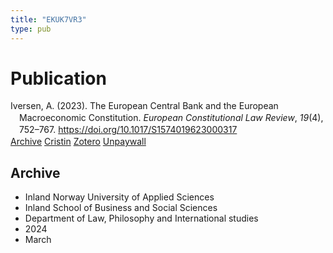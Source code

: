 ```yaml
---
title: "EKUK7VR3"
type: pub
---
```

<h1>Publication</h1>
<article id="csl-bib-container-EKUK7VR3" class="csl-bib-container">
  <div class="csl-bib-body" style="line-height: 1.35; padding-left: 1em; text-indent:-1em;">
  <div class="csl-entry">Iversen, A. (2023). The European Central Bank and the European Macroeconomic Constitution. <i>European Constitutional Law Review</i>, <i>19</i>(4), 752&#x2013;767. <a href="https://doi.org/10.1017/S1574019623000317">https://doi.org/10.1017/S1574019623000317</a></div>
</div>
  <div class="csl-bib-buttons">
    <a href="#taxonomy-article-EKUK7VR3" class="csl-bib-button">Archive</a>
    <a href="https://app.cristin.no/results/show.jsf?id=2253992" alt="Cristin URL" class="csl-bib-button">Cristin</a>
    <a href="http://zotero.org/groups/5402882/items/EKUK7VR3" alt="Zotero URL" class="csl-bib-button">Zotero</a>
    <a href="https://doi.org/10.1017/s1574019623000317" class="csl-bib-button">Unpaywall</a>
  </div>
  <div id="csl-bib-meta-container-EKUK7VR3"></div>
</article>
<div id="csl-bib-meta-EKUK7VR3" class="csl-bib-meta">
  <article id="taxonomy-article-EKUK7VR3" class="taxonomy-article">
    <h1>Archive</h1>
    <ul>
      <li>Inland Norway University of Applied Sciences</li>
      <li>Inland School of Business and Social Sciences</li>
      <li>Department of Law, Philosophy and International studies</li>
      <li>2024</li>
      <li>March</li>
    </ul>
  </article>
</div>

